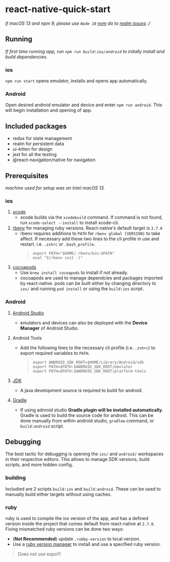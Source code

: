 # react-native-quick-start

_if macOS 13 and npm 9, please use `Node 18` [nvm](https://github.com/nvm-sh/nvm) do to [realm issues](https://github.com/realm/realm-js/issues/5136) :/_

## Running

_If first time running app, run `npm run build:ios/android` to initally install and build dependencies._

### ios

`npm run start` opens emulator, installs and opens app automatically.

### Android

Open desired android emulator and device and enter `npm run android`. This will begin installation and opening of app.

## Included packages

- redux for state management
- realm for persistent data
- ui-kitten for design
- jest for all the testing
- @react-navigation/native for navigation

## Prerequisites

_machine used for setup was an Intel macOS 13._

### ios

1. [xcode](https://apps.apple.com/us/app/xcode/id497799835?mt=12)
   - xcode builds via the `xcodebuild` command. If command is not found, run `xcode-select --install` to install xcode-cli.
2. [rbenv](https://github.com/rbenv/rbenv) for managing ruby versions. React-native's default target is `2.7.6`
   - rbenv requires additions to `PATH` for `rbenv global [VERSION]` to take affect. If necessary add these two lines to the cli profile in use and restart. i.e. `.zshrc` or `.bash_profile`.
     > `export PATH="$HOME/.rbenv/bin:$PATH"`\
     > `eval "$(rbenv init -)"`
3. [cocoapods](https://cocoapods.org/)
   - Use `brew install cocoapods` to install if not already.
   - cocoapods are used to manage dependcies and packages imported by react-native. pods can be built either by changing directory to `ios/` and running `pod install` or using the `build:ios` script.

### Android

1. [Android Studio](https://developer.android.com/studio?gclid=Cj0KCQiA6rCgBhDVARIsAK1kGPI0glwG6Gh40hC0EgwaANvivEIBEnZLDJKRgO8DK_UKXZutyj-v2iIaAjLKEALw_wcB&gclsrc=aw.ds)
   - emulators and devices can also be deployed with the **Device Manager** of Android Studio.
2. Android Tools

   - Add the following lines to the necessary cli profile (i.e. `.zshrc`) to export required variables to `PATH`.
     > `export ANDROID_SDK_ROOT=$HOME/Library/Android/sdk`\
     > `export PATH=$PATH:$ANDROID_SDK_ROOT/emulator`\
     > `export PATH=$PATH:$ANDROID_SDK_ROOT/platform-tools`

3. [JDK](https://www.oracle.com/java/technologies/downloads/)
   - A java development source is required to build for android.
4. [Gradle](https://gradle.org/)
   - If using adnroid studio **Gradle plugin will be installed automatically**. Gradle is used to build the source code for android. This can be done manually from within android studio, `gradlew` command, or `build:android` script.

## Debugging

The best tactic for debugging is opening the `ios/` and `android/` workspaces in their respective editors. This allows to manage SDK versions, build scripts, and more hidden config.

### building

Includied are 2 scripts `build:ios` and `build:android`. These can be used to manually build either targets without using caches.

### ruby

ruby is used to compile the ios version of the app, and has a defined version inside the project that comes default from react-native at `2.7.6`. Fixing mismatched ruby versions can be done two ways:

- (**Not Recommended**) update `.rubby-version` to local version.
- Use a [ruby version manager](https://github.com/rbenv/rbenv) to install and use a specified ruby version.

> Does not use expo!!!
